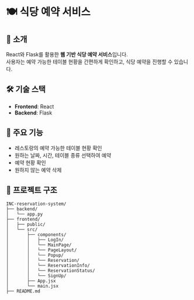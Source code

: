 # 🍽️ 식당 예약 서비스

## 📌 소개  
React와 Flask를 활용한 **웹 기반 식당 예약 서비스**입니다.  
사용자는 예약 가능한 테이블 현황을 간편하게 확인하고, 식당 예약을 진행할 수 있습니다.

## 🛠️ 기술 스택
- **Frontend**: React
- **Backend**: Flask
  
## 🚀 주요 기능
- 레스토랑의 예약 가능한 테이블 현황 확인
- 원하는 날짜, 시간, 테이블 종류 선택하여 예약
- 예약 현황 확인
- 원하지 않는 예약 삭제

## 📁 프로젝트 구조
```
INC-reservation-system/
├── backend/
│   └── app.py
├── frontend/
│   ├── public/
│   └── src/
│       ├── components/
│       │   ├── LogIn/
│       │   └── MainPage/
│       │   └── PageLayout/
│       │   └── Popup/
│       │   └── Reservation/
│       │   └── ReservationInfo/
│       │   └── ReservationStatus/
│       │   └── SignUp/
│       ├── App.jsx
│       └── main.jsx
├── README.md
```
